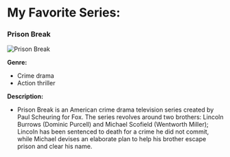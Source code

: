 # My Favorite Series: 
### Prison Break
![Prison Break]([image.jpg](https://www.google.com/url?sa=i&url=https%3A%2F%2Fwww.rottentomatoes.com%2Ftv%2Fprison_break&psig=AOvVaw1MAkW0p0DC7qlwVffQ1VSg&ust=1761917114654000&source=images&cd=vfe&opi=89978449&ved=0CBUQjRxqFwoTCPjj6vCCzJADFQAAAAAdAAAAABAL))

**Genre:**
- Crime drama 
- Action thriller
  
**Description:**
  
- Prison Break is an American crime drama television series created by Paul Scheuring for Fox. The series revolves around two brothers: Lincoln Burrows (Dominic Purcell) and Michael Scofield (Wentworth Miller); Lincoln has been sentenced to death for a crime he did not commit, while Michael devises an elaborate plan to help his brother escape prison and clear his name.

